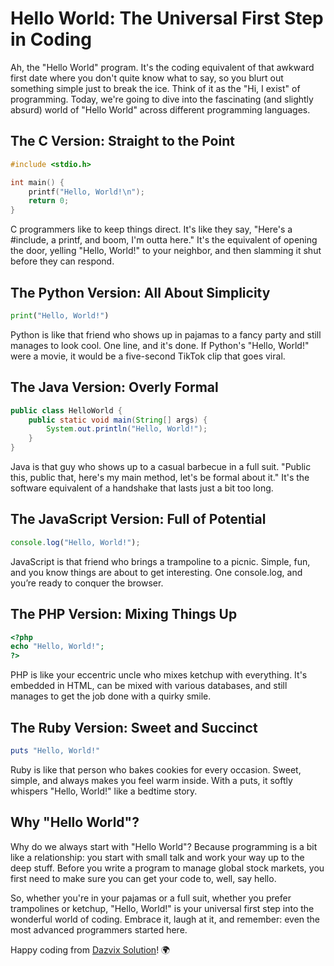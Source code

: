 # Hello World: The Universal First Step in Coding

Ah, the "Hello World" program. It's the coding equivalent of that awkward first date where you don't quite know what to say, so you blurt out something simple just to break the ice. Think of it as the "Hi, I exist" of programming. Today, we're going to dive into the fascinating (and slightly absurd) world of "Hello World" across different programming languages.

## The C Version: Straight to the Point

```c
#include <stdio.h>

int main() {
    printf("Hello, World!\n");
    return 0;
}
```

C programmers like to keep things direct. It's like they say, "Here's a #include, a printf, and boom, I'm outta here." It's the equivalent of opening the door, yelling "Hello, World!" to your neighbor, and then slamming it shut before they can respond.

## The Python Version: All About Simplicity

```py
print("Hello, World!")
```

Python is like that friend who shows up in pajamas to a fancy party and still manages to look cool. One line, and it's done. If Python's "Hello, World!" were a movie, it would be a five-second TikTok clip that goes viral.

## The Java Version: Overly Formal

```java
public class HelloWorld {
    public static void main(String[] args) {
        System.out.println("Hello, World!");
    }
}
```

Java is that guy who shows up to a casual barbecue in a full suit. "Public this, public that, here's my main method, let's be formal about it." It's the software equivalent of a handshake that lasts just a bit too long.

## The JavaScript Version: Full of Potential

```javascript
console.log("Hello, World!");
```

JavaScript is that friend who brings a trampoline to a picnic. Simple, fun, and you know things are about to get interesting. One console.log, and you’re ready to conquer the browser.

## The PHP Version: Mixing Things Up

```php
<?php
echo "Hello, World!";
?>
```

PHP is like your eccentric uncle who mixes ketchup with everything. It's embedded in HTML, can be mixed with various databases, and still manages to get the job done with a quirky smile.

## The Ruby Version: Sweet and Succinct

```ruby
puts "Hello, World!"
```

Ruby is like that person who bakes cookies for every occasion. Sweet, simple, and always makes you feel warm inside. With a puts, it softly whispers "Hello, World!" like a bedtime story.

## Why "Hello World"?

Why do we always start with "Hello World"? Because programming is a bit like a relationship: you start with small talk and work your way up to the deep stuff. Before you write a program to manage global stock markets, you first need to make sure you can get your code to, well, say hello.

So, whether you're in your pajamas or a full suit, whether you prefer trampolines or ketchup, "Hello, World!" is your universal first step into the wonderful world of coding. Embrace it, laugh at it, and remember: even the most advanced programmers started here.

Happy coding from [Dazvix Solution](https://dazvix.com/>)! 🌍
